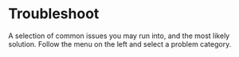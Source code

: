 # Troubleshoot

A selection of common issues you may run into, and the most likely solution. Follow the menu on the left and select a problem category.